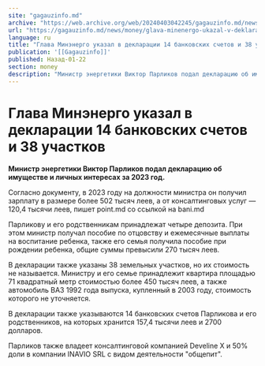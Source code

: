 ```yaml
---
site: "gagauzinfo.md"
archive: "https://web.archive.org/web/20240403042245/gagauzinfo.md/news/money/glava-minenergo-ukazal-v-deklaratsii-14-bankovskih-schetov-i-38-uchastkov"
url: "https://gagauzinfo.md/news/money/glava-minenergo-ukazal-v-deklaratsii-14-bankovskih-schetov-i-38-uchastkov"
language: ru
title: "Глава Минэнерго указал в декларации 14 банковских счетов и 38 участков"
publication: '[[Gagauzinfo]]'
published: Назад-01-22
section: money
description: "Министр энергетики Виктор Парликов подал декларацию об имуществе и личных интересах за 2023 год."
---
```


# Глава Минэнерго указал в декларации 14 банковских счетов и 38 участков

**Министр энергетики Виктор Парликов подал декларацию об имуществе и личных интересах за 2023 год.**

Согласно документу, в 2023 году на должности министра он получил зарплату в размере более 502 тысяч леев, а от консалтинговых услуг — 120,4 тысячи леев, пишет point.md со ссылкой на bani.md

Парликову и его родственникам принадлежат четыре депозита. При этом министр получал пособие по отцовству и ежемесячные выплаты на воспитание ребенка, также его семья получила пособие при рождении ребенка, общие суммы превысили 270 тысяч леев.

В декларации также указаны 38 земельных участков, но их стоимость не называется. Министру и его семье принадлежит квартира площадью 71 квадратный метр стоимостью более 450 тысяч леев, а также автомобиль ВАЗ 1992 года выпуска, купленный в 2003 году, стоимость которого не уточняется.

В декларации также указываются 14 банковских счетов Парликова и его родственников, на которых хранится 157,4 тысячи леев и 2700 долларов.

Парликов также владеет консалтинговой компанией Develine X и 50% доли в компании INAVIO SRL с видом деятельности "общепит".